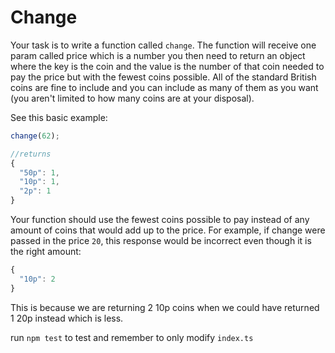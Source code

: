 # Change

Your task is to write a function called `change`. The function will receive one param called price which is a number you then need to return an object where the key is the coin and the value is the number of that coin needed to pay the price but with the fewest coins possible. All of the standard British coins are fine to include and you can include as many of them as you want (you aren't limited to how many coins are at your disposal).

See this basic example:

```ts
change(62);

//returns
{
  "50p": 1,
  "10p": 1,
  "2p": 1
}
```

Your function should use the fewest coins possible to pay instead of any amount of coins that would add up to the price. For example, if change were passed in the price `20`, this response would be incorrect even though it is the right amount:

```ts
{
  "10p": 2
}
```

This is because we are returning 2 10p coins when we could have returned 1 20p instead which is less.

run `npm test` to test and remember to only modify `index.ts`